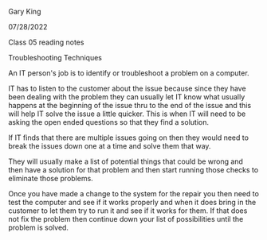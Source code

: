 Gary King

07/28/2022

Class 05 reading notes

Troubleshooting Techniques

 

An IT person's job is to identify or troubleshoot a problem on a computer.

IT has to listen to the customer about the issue because since they have been dealing with the problem they can usually let IT know what usually happens at the beginning of the issue thru to the end of the issue and this will help IT solve the issue a little quicker. This is when IT will need to be asking the open ended questions so that they find a solution.

If IT finds that there are multiple issues going on then they would need to break the issues down one at a time and solve them that way.

They will usually make a list of potential things that could be wrong and then have a solution for that problem and then start running those checks to eliminate those problems.

Once you have made a change to the system for the repair you then need to test the computer and see if it works properly and when it does bring in the customer to let them try to run it and see if it works for them. If that does not fix the problem then continue down your list of possibilities until the problem is solved.

